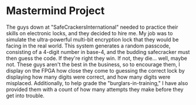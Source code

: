 # Mastermind Project
The guys down at "SafeCrackersInternational" needed to practice their skills on electronic locks, and they decided to hire me. My job was to simulate the ultra-powerful multi-bit encryption lock that they would be facing in the real world.
This system generates a random passcode, consisting of a 4-digit number in base-4, and the budding safecracker must then guess the code. If they're right they win. If not, they die... well, maybe not. 
These guys aren't the best in the business, so to encourage them, I display on the FPGA how close they come to guessing the correct lock by displaying how many digits were correct, and how many digits were misplaced. Additionally, to help grade the "burglars-in-training," I have also provided them with a count of how many attempts they make before they get into trouble. 
